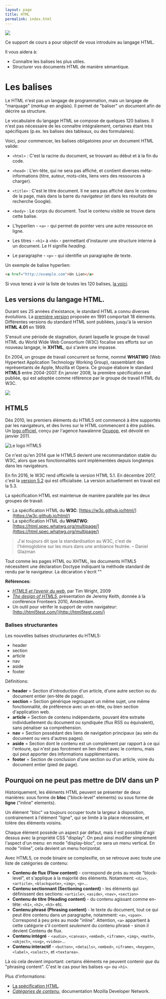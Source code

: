 ```yaml
---
layout: page
title: HTML
permalink: index.html
---
```


![](img/head-body-tag.jpg)

Ce support de cours a pour objectif de vous introduire au langage HTML.

Il vous aidera à: 

- Connaître les balises les plus utiles.
- Structurer vos documents HTML de manière sémantique.

Les balises
==

Le HTML n'est pas un langage de programmation, mais un langage de "marquage" (*markup* en anglais). Il permet de "baliser" un document afin de décrire sa structure.

Le vocabulaire du langage HTML se compose de quelques 120 balises. Il n'est pas nécessaire de les connaître intégralement, certaines étant très spécifiques (p.ex. les balises des tableaux, ou des formulaires).

Voici, pour commencer, les balises obligatoires pour un document HTML valide:

* `<html>` : C'est la racine du document, se trouvant au début et à la fin du code.
* `<head>` : L'en-tête, qui ne sera pas affiché, et contient diverses méta-informations (titre, auteur, mots-clés, liens vers des ressources à charger).
* `<title>` : C'est le titre document. Il ne sera pas affiché dans le contenu de la page, mais dans la barre du navigateur (et dans les résultats de recherche Google).
* `<body>` : Le corps du document. Tout le contenu visible se trouve dans cette balise.



* L'hyperlien - `<a>` - qui permet de pointer vers une autre ressource en ligne.     
* Les titres - `<h1>` à `<h6>` - permettant d'instaurer une structure interne à un document. Le H signifie *heading*.    
* Le paragraphe - `<p>` - qui identifie un paragraphe de texte.

Un exemple de balise hyperlien:

```html
<a href="http://example.com">Un Lien</a>
```

Si vous tenez à voir la liste de toutes les 120 balises, [la voici](balises/).


## Les versions du langage HTML.

Durant ses 25 années d'existance, le standard HTML a connu diverses évolutions. La [première version](https://www.w3.org/History/19921103-hypertext/hypertext/WWW/MarkUp/Tags.html) proposée en 1991 comportait 18 éléments. Différentes versions du standard HTML sont publiées, jusqu'à la version **HTML 4.01** en 1999.

S'ensuit une période de stagnation, durant laquelle le groupe de travail HTML du World Wide Web Consortium (W3C) focalise ses efforts sur un nouveau langage, le **XHTML**, qui s'avère une impasse.

En 2004, un groupe de travail concurrent se forme, nommé **WHATWG** (Web Hypertext Application Technology Working Group), rassemblant des représentants de Apple, Mozilla et Opera. Ce groupe élabore le standard **HTML5** entre 2004-2007. En janvier 2008, la première spécification est publiée, qui est adoptée comme référence par le groupe de travail HTML du W3C.

![](img/standards-timeline-html.png)

## HTML5

Dès 2010, les premiers éléments du HTML5 ont commencé à être supportés par les navigateurs, et des livres sur le HTML commencent à être publiés. Un [logo officiel](https://www.w3.org/html/logo/), conçu par l'agence hawaïenne [Ocupop](http://ocupop.com/html5), est dévoilé en janvier 2011.

![Le logo HTML5](img/logo-html5.png)

Ce n'est qu'en 2014 que le HTML5 devient une recommandation stable du W3C, alors que ses fonctionnalités sont implémentées depuis longtemps dans les navigateurs.

En fin 2016, le W3C rend officielle la version HTML 5.1. En décembre 2017, c'est la [version 5.2](https://www.w3.org/TR/html52/) qui est officialisée. La version actuellement en travail est la 5.3.

La spécification HTML est maintenue de manière parallèle par les deux groupes de travail: 

- La spécification HTML du **W3C**: [https://w3c.github.io/html/](https://w3c.github.io/html/)
- La spécification HTML du **WHATWG**: [https://html.spec.whatwg.org/multipage/](https://html.spec.whatwg.org/multipage/)

> J'ai toujours dit que la standardisation au W3C, c'est de l'hémoglobine sur les murs dans une ambiance feutrée. – Daniel Glazman

Tout comme les pages HTML ou XHTML, les documents HTML5 nécessitent une déclaration Doctype indiquant la méthode standard de rendu par le navigateur. La décaration s'écrit "<!DOCTYPE html>"

**Références:**

- *[HTML5 et l’avenir du web](http://www.pompage.net/traduction/html5-et-le-futur-du-web)*, par Tim Wright, 2009
- *[The design of HTML5](https://adactio.com/articles/1704)*, présentation de Jeremy Keith, donnée à la conférence Fronteers 2010, Amsterdam.
- Un outil pour vérifer le support de votre navigateur: [http://html5test.com/](http://html5test.com/)

### Balises structurantes

Les nouvelles balises structurantes du HTML5: 

- header  
- section
- article
- nav
- aside
- footer

Définitions:

- **header** = Section d'introduction d'un article, d'une autre section ou du document entier (en-tête de page).
- **section** = Section générique regroupant un même sujet, une même fonctionnalité, de préférence avec un en-tête, ou bien section d'application web.
- **article** = Section de contenu indépendante, pouvant être extraite individuellement du document ou syndiquée (flux RSS ou équivalent), sans pénaliser sa compréhension.
- **nav** = Section possédant des liens de navigation principaux (au sein du document ou vers d'autres pages).
- **aside** = Section dont le contenu est un complément par rapport à ce qui l'entoure, qui n'est pas forcément en lien direct avec le contenu, mais qui peut apporter des informations supplémentaires.
- **footer** = Section de conclusion d'une section ou d'un article, voire du document entier (pied de page).


## Pourquoi on ne peut pas mettre de DIV dans un P

Historiquement, les éléments HTML peuvent se présenter de deux manières: sous forme de **bloc** ("block-level" elements) ou sous forme de **ligne** ("inline" elements). 

Un élément "bloc" va toujours occuper toute la largeur à disposition, contrairement à l'élément "ligne", qui se limite à la place nécessaire, et tolère des éléments voisins. 

Chaque élément possède un aspect par défaut, mais il est possible d'agir dessus avec la propriété CSS "display". On peut ainsi modifier simplement l'aspect d'un menu: en mode "display-bloc", ce sera un menu vertical. En mode "inline", cela devient un menu horizontal.

Avec HTML5, ce mode binaire se complexifie, on se retrouve avec toute une liste de catégories de contenu: 

- **Contenu de flux (Flow content)** - correspond de près au mode "block-level", et s'applique à la majorité des éléments. Notamment: `<div>`, `<article>`, `<blockquote>`, `<img>`, `<p>`...
- **Contenu sectionnant (Sectioning content)** - les éléments qui définissent des sections: `<article>`, `<aside>`, `<nav>`, `<section>`
- **Contenu de titre (Heading content)** - du contenu agissant comme en-tête: `<h1>`, `<h2>`, `<h3>` etc.
- **Contenu phrasé (Phrasing content)** - le texte du document, tout ce qui peut être contenu dans un paragraphe, notamment: `<a>`, `<span>`. Correspond à peu près au mode "inline". Attention, `<a>` appartient à cette catégorie s'il contient *seulement* du contenu phrasé - sinon il devient Contenu de flux.
- **Contenu intégré** - `<audio>`, `<canvas>`, `<embed>`, `<iframe>`, `<img>`, `<math>`, `<object>`, `<svg>`, `<video>`...
- **Contenu interactif** - `<button>`, `<details>`, `<embed>`, `<iframe>`, `<keygen>`, `<label>`, `<select>`, et `<textarea>`.

Là où cela devient important: certains éléments ne peuvent contenir *que* du "phrasing content". C'est le cas pour les balises `<p>` ou `<h1>`.  
 
Plus d'informations: 
 
- [La spécification HTML](https://dev.w3.org/html5/spec-preview/content-models.html).
- *[Catégories de contenu](https://developer.mozilla.org/fr/docs/Web/HTML/Catégorie_de_contenu)*, documentation Mozilla Developer Network.
